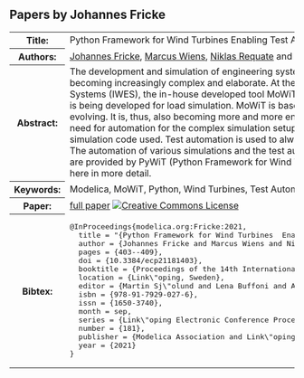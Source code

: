 ## Papers by Johannes Fricke
<table><tr><th>Title:</th>
<td>Python Framework for Wind Turbines  Enabling Test Automation of MoWiT</td>
</tr>
<tr><th>Authors:</th>
<td>
<a href="/proceedings/authors/JohannesFricke">Johannes Fricke</a>, <a href="/proceedings/authors/MarcusWiens">Marcus Wiens</a>, <a href="/proceedings/authors/NiklasRequate">Niklas Requate</a> and <a href="/proceedings/authors/MareikeLeimeister">Mareike Leimeister</a></td>
</tr>
<tr><th>Abstract:</th>
<td>The development and simulation of engineering systems, especially wind turbines, is becoming increasingly complex and elaborate. At the Fraunhofer Institute for Wind Energy Systems (IWES), the in-house developed tool MoWiT (Modelica library for Wind Turbines) is being developed for load simulation. MoWiT is based on Modelica and is constantly evolving. It is, thus, also becoming more and more enhanced. This results in an increased need for automation for the complex simulation setups and a need for quality assurance of simulation code used. Test automation is used to always ensure the quality of the code. The automation of various simulations and the test automation for the load simulation code are provided by PyWiT (Python Framework for Wind Turbines), which will be presented here in more detail.</td></tr>
<tr><th>Keywords:</th>
<td>Modelica, MoWiT, Python, Wind Turbines, Test Automation</td></tr>
<tr><th>Paper:</th>
<td><a href="https://doi.org/10.3384/ecp21181403">full paper</a> <a rel="license" href="http://creativecommons.org/licenses/by/4.0/"><img alt="Creative Commons License" style="border-width:0" src="https://i.creativecommons.org/l/by/4.0/80x15.png" /></a></td>
</tr>
<tr><th>Bibtex:</th>
<td><pre>
@InProceedings{modelica.org:Fricke:2021,
  title = &quot;{Python Framework for Wind Turbines  Enabling Test Automation of MoWiT}&quot;,
  author = {Johannes Fricke and Marcus Wiens and Niklas Requate and Mareike Leimeister},
  pages = {403--409},
  doi = {10.3384/ecp21181403},
  booktitle = {Proceedings of the 14th International Modelica Conference},
  location = {Link\&quot;oping, Sweden},
  editor = {Martin Sj\&quot;olund and Lena Buffoni and Adrian Pop and Lennart Ochel},
  isbn = {978-91-7929-027-6},
  issn = {1650-3740},
  month = sep,
  series = {Link\&quot;oping Electronic Conference Proceedings},
  number = {181},
  publisher = {Modelica Association and Link\&quot;oping University Electronic Press},
  year = {2021}
}
</pre></td></tr>
</table><br>
